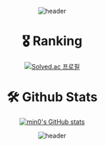 <!--

### Hi there 👋

**gqwer0123/gqwer0123** is a ✨ _special_ ✨ repository because its `README.md` (this file) appears on your GitHub profile.

Here are some ideas to get you started:

- 🔭 I’m currently working on ...
- 🌱 I’m currently learning ...
- 👯 I’m looking to collaborate on ...
- 🤔 I’m looking for help with ...
- 💬 Ask me about ...
- 📫 How to reach me: ...
- 😄 Pronouns: ...
- ⚡ Fun fact: ...
-->

<div align = 'center'>

![header](https://capsule-render.vercel.app/api?type=wave&color=gradient&height=300&section=header&text=Hello,%20World!👋&fontSize=60)

# 🎖 Ranking

[![Solved.ac 프로필](http://mazassumnida.wtf/api/v2/generate_badge?boj=bqwer0123)](https://solved.ac/bqwer0123)

# 🛠 Github Stats

[![min0's GitHub stats](https://github-readme-stats.vercel.app/api?username=gqwer0123&show_icons=true&theme=dark&count_private=true)](https://github.com/anuraghazra/github-readme-stats)

![header](https://capsule-render.vercel.app/api?type=wave&color=gradient&height=200&section=footer&fontSize=90)

</div>

